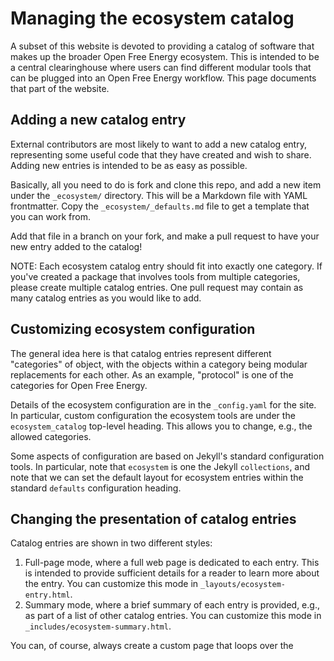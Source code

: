 # Managing the ecosystem catalog

A subset of this website is devoted to providing a catalog of software that
makes up the broader Open Free Energy ecosystem. This is intended to be a
central clearinghouse where users can find different modular tools that can be
plugged into an Open Free Energy workflow. This page documents that part of the
website.

## Adding a new catalog entry

External contributors are most likely to want to add a new catalog entry,
representing some useful code that they have created and wish to share. Adding
new entries is intended to be as easy as possible.

Basically, all you need to do is fork and clone this repo, and add a new item
under the `_ecosystem/` directory. This will be a Markdown file with YAML
frontmatter.  Copy the `_ecosystem/_defaults.md` file to get a template that
you can work from.

Add that file in a branch on your fork, and make a pull request to have your
new entry added to the catalog!

NOTE: Each ecosystem catalog entry should fit into exactly one category. If
you've created a package that involves tools from multiple categories, please
create multiple catalog entries. One pull request may contain as many catalog
entries as you would like to add.

## Customizing ecosystem configuration

The general idea  here is that catalog entries represent different "categories"
of object, with the objects within a category being modular replacements for
each other. As an example, "protocol" is one of the categories for Open Free
Energy.

Details of the ecosystem configuration are in the `_config.yaml` for the site.
In particular, custom configuration the ecosystem tools are under the
`ecosystem_catalog` top-level heading. This allows you to change, e.g., the
allowed categories.

Some aspects of configuration are based on Jekyll's standard configuration
tools. In particular, note that `ecosystem` is one the Jekyll `collections`,
and note that we can set the default layout for ecosystem entries within the
standard `defaults` configuration heading.

## Changing the presentation of catalog entries

Catalog entries are shown in two different styles:

1. Full-page mode, where a full web page is dedicated to each entry. This is
   intended to provide sufficient details for a reader to learn more about the
   entry. You can customize this mode in `_layouts/ecosystem-entry.html`. 
2. Summary mode, where a brief summary of each entry is provided, e.g., as part
   of a list of other catalog entries. You can customize this mode in
   `_includes/ecosystem-summary.html`.

You can, of course, always create a custom page that loops over the 
